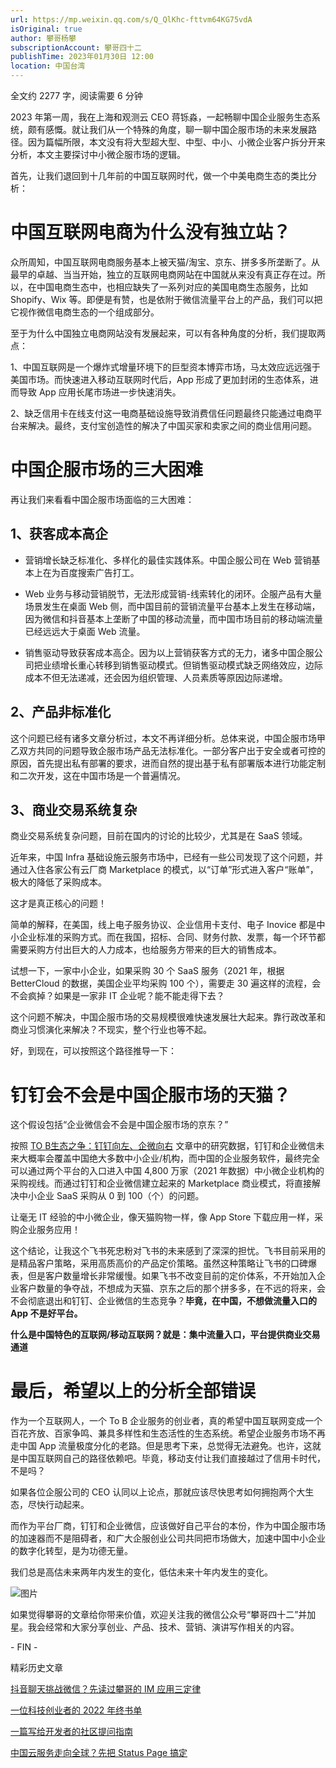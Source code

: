 ```yaml
---
url: https://mp.weixin.qq.com/s/Q_QlKhc-fttvm64KG75vdA
isOriginal: true
author: 攀哥杨攀
subscriptionAccount: 攀哥四十二
publishTime: 2023年01月30日 12:00
location: 中国台湾
---
```


全文约 2277 字，阅读需要 6 分钟

2023 年第一周，我在上海和观测云 CEO 蒋铄淼，一起畅聊中国企业服务生态系统，颇有感慨。就让我们从一个特殊的角度，聊一聊中国企服市场的未来发展路径。因为篇幅所限，本文没有将大型超大型、中型、中小、小微企业客户拆分开来分析，本文主要探讨中小微企服市场的逻辑。

首先，让我们退回到十几年前的中国互联网时代，做一个中美电商生态的类比分析：

# **中国互联网电商为什么没有独立站？**

众所周知，中国互联网电商服务基本上被天猫/淘宝、京东、拼多多所垄断了。从最早的卓越、当当开始，独立的互联网电商网站在中国就从来没有真正存在过。所以，在中国电商生态中，也相应缺失了一系列对应的美国电商生态服务，比如 Shopify、Wix 等。即便是有赞，也是依附于微信流量平台上的产品，我们可以把它视作微信电商生态的一个组成部分。

至于为什么中国独立电商网站没有发展起来，可以有各种角度的分析，我们提取两点：

1、中国互联网是一个爆炸式增量环境下的巨型资本博弈市场，马太效应远远强于美国市场。而快速进入移动互联网时代后，App 形成了更加封闭的生态体系，进而导致 App 应用长尾市场进一步快速消失。

2、缺乏信用卡在线支付这一电商基础设施导致消费信任问题最终只能通过电商平台来解决。最终，支付宝创造性的解决了中国买家和卖家之间的商业信用问题。

# **中国企服市场的三大困难**

再让我们来看看中国企服市场面临的三大困难：

## 1、获客成本高企

-   营销增长缺乏标准化、多样化的最佳实践体系。中国企服公司在 Web 营销基本上在为百度搜索广告打工。
    
-   Web 业务与移动营销脱节，无法形成营销-线索转化的闭环。企服产品有大量场景发生在桌面 Web 侧，而中国目前的营销流量平台基本上发生在移动端，因为微信和抖音基本上垄断了中国的移动流量，而中国市场目前的移动端流量已经远远大于桌面 Web 流量。
    
-   销售驱动导致获客成本高企。因为以上营销获客方式的无力，诸多中国企服公司把业绩增长重心转移到销售驱动模式。但销售驱动模式缺乏网络效应，边际成本不但无法递减，还会因为组织管理、人员素质等原因边际递增。
    

## 2、产品非标准化

这个问题已经有诸多文章分析过，本文不再详细分析。总体来说，中国企服市场甲乙双方共同的问题导致企服市场产品无法标准化。一部分客户出于安全或者可控的原因，首先提出私有部署的要求，进而自然的提出基于私有部署版本进行功能定制和二次开发，这在中国市场是一个普遍情况。

## 3、商业交易系统复杂

商业交易系统复杂问题，目前在国内的讨论的比较少，尤其是在 SaaS 领域。

近年来，中国 Infra 基础设施云服务市场中，已经有一些公司发现了这个问题，并通过入住各家公有云厂商 Marketplace 的模式，以“订单”形式进入客户“账单”，极大的降低了采购成本。

这才是真正核心的问题！

简单的解释，在美国，线上电子服务协议、企业信用卡支付、电子 Inovice 都是中小企业标准的采购方式。而在我国，招标、合同、财务付款、发票，每一个环节都需要采购方付出巨大的人力成本，也给服务方带来的巨大的销售成本。

试想一下，一家中小企业，如果采购 30 个 SaaS 服务（2021 年，根据 BetterCloud 的数据，美国企业平均采购 100 个），需要走 30 遍这样的流程，会不会疯掉？如果是一家非 IT 企业呢？能不能走得下去？

这个问题不解决，中国企服市场的交易规模很难快速发展壮大起来。靠行政改革和商业习惯演化来解决？不现实，整个行业也等不起。

好，到现在，可以按照这个路径推导一下：

# **钉钉会不会是中国企服市场的天猫？**

这个假设包括“企业微信会不会是中国企服市场的京东？”

按照 [TO B生态之争：钉钉向左、企微向右](https://mp.weixin.qq.com/s?__biz=MzkxNzE5NzAwNA==&mid=2247488067&idx=1&sn=82cf7fc09b51d2a94bf7f3289048f0dc&scene=21#wechat_redirect) 文章中的研究数据，钉钉和企业微信未来大概率会覆盖中国绝大多数中小企业/机构，而中国的企业服务软件，最终完全可以通过两个平台的入口进入中国 4,800 万家（2021 年数据）中小微企业机构的采购视线。而通过钉钉和企业微信建立起来的 Marketplace 商业模式，将直接解决中小企业 SaaS 采购从 0 到 100（个）的问题。

让毫无 IT 经验的中小微企业，像天猫购物一样，像 App Store 下载应用一样，采购企业服务应用！‍‍‍‍‍

这个结论，让我这个飞书死忠粉对飞书的未来感到了深深的担忧。飞书目前采用的是精品客户策略，采用高质高价的产品定价策略。虽然这种策略让飞书的口碑爆表，但是客户数量增长非常缓慢。如果飞书不改变目前的定价体系，不开始加入企业客户数量的争夺战，不想成为天猫、京东之后的那个拼多多，在不远的将来，会不会彻底退出和钉钉、企业微信的生态竞争？**毕竟，在中国，不想做流量入口的 App 不是好平台。**

**什么是中国特色的互联网/移动互联网？就是：集中流量入口，平台提供商业交易通道**

# **最后，希望以上的分析全部错误**

作为一个互联网人，一个 To B 企业服务的创业者，真的希望中国互联网变成一个百花齐放、百家争鸣、兼具多样性和生态活性的生态系统。希望企业服务市场不再走中国 App 流量极度分化的老路。但是思考下来，总觉得无法避免。也许，这就是中国互联网自己的路径依赖吧。毕竟，移动支付让我们直接越过了信用卡时代，不是吗？

如果各位企服公司的 CEO 认同以上论点，那就应该尽快思考如何拥抱两个大生态，尽快行动起来。

而作为平台厂商，钉钉和企业微信，应该做好自己平台的本份，作为中国企服市场的加速器而不是阻碍者，和广大企服创业公司共同把市场做大，加速中国中小企业的数字化转型，是为功德无量。

我们总是高估未来两年内发生的变化，低估未来十年内发生的变化。

![图片](https://mmbiz.qpic.cn/mmbiz_png/yLjyiaoEibbH3mwsJHzDm5mjNnOZSZA2KOFzXXvQGhycS2njky7hpH5hNp4HDgoF2GicUdqM1WksXAPm0rlibQJYtg/640?wx_fmt=png)

如果觉得攀哥的文章给你带来价值，欢迎关注我的微信公众号“攀哥四十二”并加星。我会经常和大家分享创业、产品、技术、营销、演讲写作相关的内容。

\- FIN -

精彩历史文章

[抖音聊天挑战微信？先读过攀哥的 IM 应用三定律](http://mp.weixin.qq.com/s?__biz=MjM5NzY0NzAwMQ==&mid=2456882003&idx=1&sn=6b375ee99589125fea962d01a6543f97&chksm=b1536ca58624e5b38901c7ef5e30c38cfe8f06f6c7801073822b8de7dcfb029c9eb1bdee1bf4&scene=21#wechat_redirect)  

[一位科技创业者的 2022 年终书单](http://mp.weixin.qq.com/s?__biz=MjM5NzY0NzAwMQ==&mid=2456881989&idx=1&sn=a5cfc6bec0c703bec8e9eee46dad34dd&chksm=b1536cb38624e5a508b48d987e870e5ab3935c7f899e0ce7c8315186736b14a8d117b8ca0f11&scene=21#wechat_redirect)  

[一篇写给开发者的社区提问指南](http://mp.weixin.qq.com/s?__biz=MjM5NzY0NzAwMQ==&mid=2456881875&idx=1&sn=16d100446699ba942159164e4a1f58be&chksm=b1536d258624e43371022f57adc04e83ced068083448f47a68c2adf2d93adbef10be9acdd65b&scene=21#wechat_redirect)  

[中国云服务走向全球？先把 Status Page 搞定](http://mp.weixin.qq.com/s?__biz=MjM5NzY0NzAwMQ==&mid=2456881916&idx=1&sn=7d62bfe73053c1f0460d318b2b87203e&chksm=b1536d0a8624e41c2e979b9344c2c13d8b84710ac4bf680849f2b09ac237320d57e306bd5c2e&scene=21#wechat_redirect)